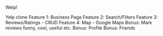 Welp!

Yelp clone
Feature 1: Business Page
Feature 2: Search/Filters
Feature 3: Reviews/Ratings - CRUD
Feature 4: Map - Google Maps
Bonus: Mark reviews funny, cool, useful etc.
Bonus: Profile
Bonus: Friends
